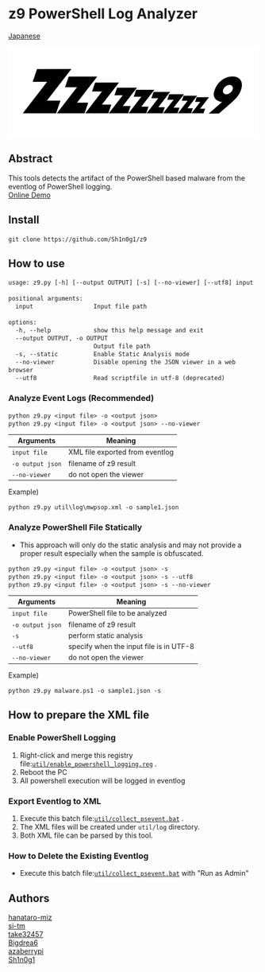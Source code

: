 # z9 PowerShell Log Analyzer

[Japanese](./README-ja.md)

![Z9 Logo](./img/logo.png)

## Abstract
This tools detects the artifact of the PowerShell based malware from the eventlog of PowerShell logging.  
[Online Demo](https://z9.shino.club/)
## Install
```
git clone https://github.com/Sh1n0g1/z9
```

## How to use
```
usage: z9.py [-h] [--output OUTPUT] [-s] [--no-viewer] [--utf8] input

positional arguments:
  input                 Input file path

options:
  -h, --help            show this help message and exit
  --output OUTPUT, -o OUTPUT
                        Output file path
  -s, --static          Enable Static Analysis mode
  --no-viewer           Disable opening the JSON viewer in a web browser
  --utf8                Read scriptfile in utf-8 (deprecated)
```


### Analyze Event Logs (Recommended)
```
python z9.py <input file> -o <output json>
python z9.py <input file> -o <output json> --no-viewer
```
|Arguments               |       Meaning                             |
|-------------------------|----------------------------------------|
|`input file`            |XML file exported from eventlog          |
|`-o output json`        |filename of z9 result                    |
|`--no-viewer `          |do not open the viewer                   |

Example)
```
python z9.py util\log\mwpsop.xml -o sample1.json
```

### Analyze PowerShell File Statically
* This approach will only do the static analysis and may not provide a proper result especially when the sample is obfuscated.
```
python z9.py <input file> -o <output json> -s
python z9.py <input file> -o <output json> -s --utf8
python z9.py <input file> -o <output json> -s --no-viewer
```
|Arguments               |       Meaning                             |
|-------------------------|----------------------------------------|
|`input file`            |PowerShell file to be analyzed           |
|`-o output json`        |filename of z9 result                    |
|`-s`                     |perform static analysis                      |
|`--utf8`                 |specify when the input file is in UTF-8       |
|`--no-viewer `          |do not open the viewer                   |

Example)
```
python z9.py malware.ps1 -o sample1.json -s
```

## How to prepare the XML file
### Enable PowerShell Logging
1. Right-click and merge this registry file:[`util/enable_powershell_logging.reg`](./util/enable_powershell_logging.reg) .
2. Reboot the PC
3. All powershell execution will be logged in eventlog

### Export Eventlog to XML
1. Execute this batch file:[`util/collect_psevent.bat`](./util/collect_psevent.bat) .
2. The XML files will be created under `util/log` directory.
3. Both XML file can be parsed by this tool.

### How to Delete the Existing Eventlog
* Execute this batch file:[`util/collect_psevent.bat`](./util/clear_psevent.bat) with "Run as Admin"


## Authors
[hanataro-miz](https://github.com/hanataro-miz)  
[si-tm](https://github.com/si-tm)  
[take32457](https://github.com/take32457)  
[Bigdrea6](https://github.com/Bigdrea6)  
[azaberrypi](https://github.com/azaberrypi)  
[Sh1n0g1](https://github.com/Sh1n0g1)  
